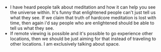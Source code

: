 - I have heard people talk about meditation and how it can help you see the universe within. It's funny that enlightened people can't just tell us what they see. If we claim that truth of hardcore meditation is lost with time, then again i'd say people who are enlightened should be able to tell us what they see. 
- If remote viewing is possible and it's possible to go experience other locations, then we should be just aiming for that instead of traveling to other locations. I am exclusively talking about space. 
